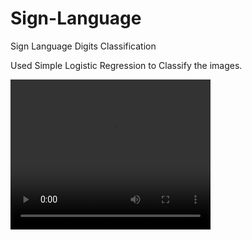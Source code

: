 # Sign-Language
Sign Language Digits Classification

Used Simple Logistic Regression to Classify the images.

<video width="320" height="240" controls>
  <source src="output.avi" type="video/mp4"/>
  Your browser does not support the video tag.
</video>

